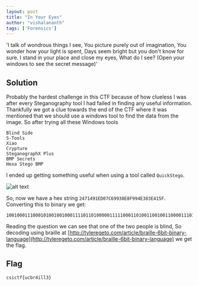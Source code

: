 ```yaml
---
layout: post
title: "In Your Eyes"
author: "vishalananth"
tags: ['Forensics']
---
```


'I talk of wondrous things I see, You picture purely out of imagination, You wonder how your light is spent, Days seem bright but you don't know for sure. I stand in your place and close my eyes, What do I see? (Open your windows to see the secret message)'

## Solution

Probably the hardest challenge in this CTF because of how clueless I was after every Steganography tool I had failed in finding any useful information. Thankfully we got a clue towards the end of the CTF where it was mentioned that we should use a windows tool to find the data from the image. So after trying all these Windows tools

```
Blind Side
S-Tools
Xiao
Crypture
SteganographX Plus
BMP Secrets
Hexa Stego BMP
```

I ended up getting something useful when using a tool called `QuickStego`. 

![alt text]({{site.baseurl}}/assets/In-Your-Eyes/ans.png)

So, now we have a hex string `2471491ED07C69930E8F994E383E415F`. Converting this to binary we get:

```
100100011100010100100100011110110100000111110001101001100100110000111010001111100110010100111000111000001111100100000101011111
```

Reading the question we can see that one of the two people is blind, So decoding using braille at [http://tyleregeto.com/article/braille-6bit-binary-language](http://tyleregeto.com/article/braille-6bit-binary-language) we get the flag.

## Flag

```
csictf{ucbr4ill3}
```
